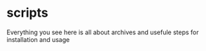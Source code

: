 # scripts

Everything you see here is all about archives and usefule steps for installation and usage



